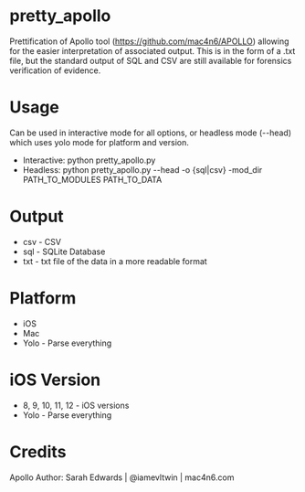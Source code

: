 # pretty_apollo
Prettification of Apollo tool (https://github.com/mac4n6/APOLLO) allowing for the easier interpretation of associated output. 
This is in the form of a .txt file, but the standard output of SQL and CSV are still available for forensics verification of evidence.

# Usage
Can be used in interactive mode for all options, or headless mode (--head) which uses yolo mode for platform and version.
	
  - Interactive: python pretty_apollo.py
  - Headless: python pretty_apollo.py --head -o {sql|csv} -mod_dir PATH_TO_MODULES PATH_TO_DATA

# Output
  - csv - CSV
  - sql - SQLite Database
  - txt - txt file of the data in a more readable format
  
# Platform  
  - iOS
  - Mac
  - Yolo - Parse everything

# iOS Version 
  - 8, 9, 10, 11, 12 - iOS versions
  - Yolo - Parse everything
  
# Credits
Apollo Author: Sarah Edwards | @iamevltwin | mac4n6.com
